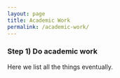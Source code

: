 ```yaml
---
layout: page
title: Academic Work
permalink: /academic-work/
---
```


### Step 1) Do academic work

Here we list all the things eventually.
